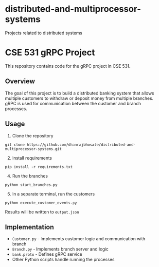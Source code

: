# distributed-and-multiprocessor-systems
Projects related to distributed systems

# CSE 531 gRPC Project

This repository contains code for the gRPC project in CSE 531. 

## Overview

The goal of this project is to build a distributed banking system that allows multiple customers to withdraw or deposit money from multiple branches. gRPC is used for communication between the customer and branch processes.

## Usage

1. Clone the repository

```
git clone https://github.com/dhanrajbhosale/distributed-and-multiprocessor-systems.git
```

2. Install requirements

```
pip install -r requirements.txt 
```

4. Run the branches

```
python start_branches.py
```

5. In a separate terminal, run the customers

```
python execute_customer_events.py
```

Results will be written to `output.json`

## Implementation

- `Customer.py` - Implements customer logic and communication with branch
- `Branch.py` - Implements branch server and logic
- `bank.proto` - Defines gRPC service 
- Other Python scripts handle running the processes